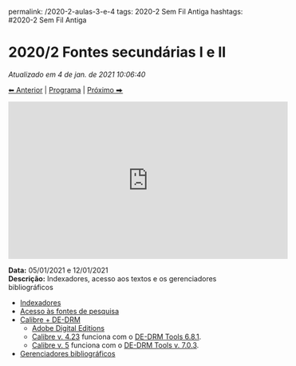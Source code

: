 permalink: /2020-2-aulas-3-e-4
tags: 2020-2 Sem Fil Antiga
hashtags: #2020-2 Sem Fil Antiga

# 2020/2 Fontes secundárias I e II

*Atualizado em 4 de jan. de 2021 10:06:40*  

[⬅︎ Anterior](2020-2-aula-1) | [Programa](/2020-2-sem) | [Próximo ⮕](2020-2-aula-5)  

<iframe width="560" height="315" src="https://www.youtube-nocookie.com/embed/qqLOc__faC4" frameborder="0" allow="accelerometer; autoplay; clipboard-write; encrypted-media; gyroscope; picture-in-picture" allowfullscreen></iframe>


**Data:** 05/01/2021 e 12/01/2021  
**Descrição:** Indexadores, acesso aos textos e os gerenciadores bibliográficos  



- [Indexadores](https://gdct.blot.im/fontes-secundarias#levantamento-de-referências)
- [Acesso às fontes de pesquisa](https://gdct.blot.im/fontes-secundarias#acesso-às-fontes-de-pesquisa)
- [Calibre + DE-DRM](https://gdct.blot.im/fontes-secundarias#de-drm)
	- [Adobe Digital Editions](https://www.adobe.com/solutions/ebook/digital-editions.html)
	- [Calibre v. 4.23](https://download.calibre-ebook.com/4.23.0/) funciona com o [DE-DRM Tools 6.8.1](https://github.com/apprenticeharper/DeDRM_tools/releases/download/v6.8.1/DeDRM_tools_6.8.1.zip). 
	- [Calibre v. 5](https://download.calibre-ebook.com) funciona com o [DE-DRM Tools v. 7.0.3](https://github.com/apprenticeharper/DeDRM_tools/releases/download/7.0.3/DeDRM_plugin_7.0.3.zip).
- [Gerenciadores bibliográficos](https://gdct.blot.im/fontes-secundarias#gestão-das-referências-bibliográficas)
